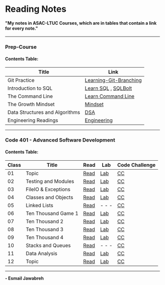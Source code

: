 # Reading Notes
#### "My notes in ASAC-LTUC Courses, which are in tables that contain a link for every note."

---

### Prep-Course
#### Contents Table:

| Title               | Link                                                                                                    |
| ----------------    | ----------------------------------------------------                                                    |
| Git Practice        | [Learning-Git-Branching](https://github.com/Esmail-Jawabreh/Learning-Git-Branching#42-juggling-commits) |
| Introduction to SQL | [Learn SQL](./PrepCourse/Sql.MD) , [SQLBolt](https://github.com/Esmail-Jawabreh/SQL-Bolt)               |
| The Command Line    | [Learn Command Line](./PrepCourse/Terminal.MD)                                                          |
| The Growth Mindset  | [Mindset](./PrepCourse/Mindset.md)                                                                      |
| Data Structures and Algorithms | [DSA](./PrepCourse/DSA.MD)                                                                   |
| Engineering Readings | [Engineering](./PrepCourse/Engineering.MD)                                                             |

---

### Code 401 - Advanced Software Development
#### Contents Table:

|   Class  | Title               |     Read                               | Lab                                                            | Code Challenge                                                                                            | 
|    ---   |  ---                | ------------------                     | ---                                                            |    ---                                                                                                    |
|    01    | Topic               | [Read](./ReadClasses/Read-Class-01.md) | [Lab](https://github.com/Esmail-Jawabreh/snakes-cafe)          | [CC](https://github.com/Esmail-Jawabreh/data-structures-and-algorithms/tree/main/CC/reverseArray)         |
|    02    | Testing and Modules | [Read](./ReadClasses/Read-Class-02.md) | [Lab](https://github.com/Esmail-Jawabreh/math-series)          | [CC](https://github.com/Esmail-Jawabreh/data-structures-and-algorithms/tree/main/CC/arrayInsertShift)     |
|    03    | FileIO & Exceptions | [Read](./ReadClasses/Read-Class-03.md) | [Lab](https://github.com/Esmail-Jawabreh/madlib-cli)           | [CC](https://github.com/Esmail-Jawabreh/data-structures-and-algorithms/tree/main/CC/arrayBinarySearch)    |
|    04    | Classes and Objects | [Read](./ReadClasses/Read-Class-04.md) | [Lab](https://github.com/Esmail-Jawabreh/pythonic-garage-band) | [CC](https://github.com/Esmail-Jawabreh/data-structures-and-algorithms/tree/main/CC/Mock_Interviews/CC04) |
|    05    | Linked Lists        | [Read](./ReadClasses/Read-Class-05.md) | - - -                                                          | [CC](https://github.com/Esmail-Jawabreh/data-structures-and-algorithms/tree/main/CC/linkedLists)          |
|    06    | Ten Thousand Game 1 | [Read](./ReadClasses/Read-Class-06.md) | [Lab](https://github.com/Esmail-Jawabreh/ten-thousand)         | [CC](https://github.com/Esmail-Jawabreh/data-structures-and-algorithms/tree/main/CC/linkedLists)          |
|    07    | Ten Thousand 2      | [Read](./ReadClasses/Read-Class-07.md) | [Lab](https://github.com/Esmail-Jawabreh/ten-thousand)         | [CC](https://github.com/Esmail-Jawabreh/data-structures-and-algorithms/tree/main/CC/linkedLists)          |
|    08    | Ten Thousand 3      | [Read](./ReadClasses/Read-Class-08.md) | [Lab](https://github.com/Esmail-Jawabreh/ten-thousand)         | [CC](https://github.com/Esmail-Jawabreh/data-structures-and-algorithms/tree/main/CC/linkedLists)          |
|    09    | Ten Thousand 4      | [Read](./ReadClasses/Read-Class-09.md) | [Lab](https://github.com/Esmail-Jawabreh/ten-thousand)         | [CC](https://github.com/Esmail-Jawabreh/data-structures-and-algorithms/tree/main/CC/Mock_Interviews/CC09) |
|    10    | Stacks and Queues   | [Read](./ReadClasses/Read-Class-10.md) | - - -                                                          | [CC](https://github.com/Esmail-Jawabreh/data-structures-and-algorithms/tree/main/CC/stack_and_queue)      |
|    11    | Data Analysis       | [Read](./ReadClasses/Read-Class-11.md) | [Lab](https://github.com/Esmail-Jawabreh/1980-ChessBoard)      | [CC](https://github.com/Esmail-Jawabreh/data-structures-and-algorithms/tree/main/CC/stack_and_queue)      |
|    12    | Topic               | [Read](./ReadClasses/Read-Class-12.md) | [Lab]()      | [CC]()      |

--- 

**- Esmail Jawabreh**